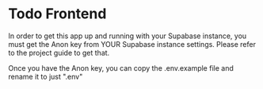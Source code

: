 # Todo Frontend

In order to get this app up and running with your Supabase instance, you must get the Anon key from YOUR Supabase instance settings. Please refer to the project guide to get that. 

Once you have the Anon key, you can copy the .env.example file and rename it to just ".env"

